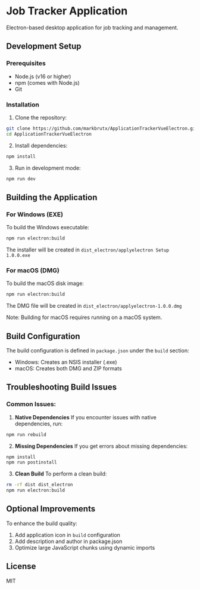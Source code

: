 # Job Tracker Application

Electron-based desktop application for job tracking and management.

## Development Setup

### Prerequisites
- Node.js (v16 or higher)
- npm (comes with Node.js)
- Git

### Installation
1. Clone the repository:
```bash
git clone https://github.com/markbrutx/ApplicationTrackerVueElectron.git
cd ApplicationTrackerVueElectron
```

2. Install dependencies:
```bash
npm install
```

3. Run in development mode:
```bash
npm run dev
```

## Building the Application

### For Windows (EXE)
To build the Windows executable:
```bash
npm run electron:build
```
The installer will be created in `dist_electron/applyelectron Setup 1.0.0.exe`

### For macOS (DMG)
To build the macOS disk image:
```bash
npm run electron:build
```
The DMG file will be created in `dist_electron/applyelectron-1.0.0.dmg`

Note: Building for macOS requires running on a macOS system.

## Build Configuration

The build configuration is defined in `package.json` under the `build` section:
- Windows: Creates an NSIS installer (.exe)
- macOS: Creates both DMG and ZIP formats

## Troubleshooting Build Issues

### Common Issues:

1. **Native Dependencies**
If you encounter issues with native dependencies, run:
```bash
npm run rebuild
```

2. **Missing Dependencies**
If you get errors about missing dependencies:
```bash
npm install
npm run postinstall
```

3. **Clean Build**
To perform a clean build:
```bash
rm -rf dist dist_electron
npm run electron:build
```

## Optional Improvements

To enhance the build quality:
1. Add application icon in `build` configuration
2. Add description and author in package.json
3. Optimize large JavaScript chunks using dynamic imports

## License
MIT
